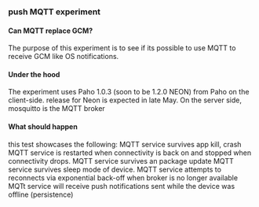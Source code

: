 ### push MQTT experiment

#### Can MQTT replace GCM?

The purpose of this experiment is to see if its possible to use MQTT to receive GCM like OS notifications.

#### Under the hood

The experiment uses Paho 1.0.3 (soon to be 1.2.0 NEON) from Paho on the client-side. release for Neon is expected in late May.
On the server side, mosquitto is the MQTT broker

#### What should happen

this test showcases the following:
MQTT service survives app kill, crash
MQTT service is restarted when connectivity is back on and stopped when connectivity drops.
MQTT service survives an package update
MQTT service survives sleep mode of device.
MQTT service attempts to reconnects via exponential back-off when broker is no longer available 
MQTt service will receive push notifications sent while the device was offline (persistence)
